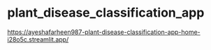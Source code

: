 # plant_disease_classification_app

https://ayeshafarheen987-plant-disease-classification-app-home-i28o5c.streamlit.app/
